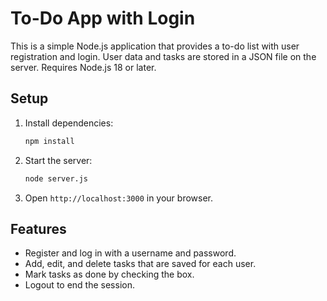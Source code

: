 # To-Do App with Login

This is a simple Node.js application that provides a to-do list with user registration and login. User data and tasks are stored in a JSON file on the server. Requires Node.js 18 or later.

## Setup

1. Install dependencies:
   ```bash
   npm install
   ```

2. Start the server:
   ```bash
   node server.js
   ```

3. Open `http://localhost:3000` in your browser.

## Features

- Register and log in with a username and password.
- Add, edit, and delete tasks that are saved for each user.
- Mark tasks as done by checking the box.
- Logout to end the session.

